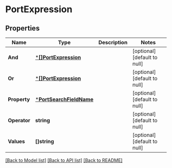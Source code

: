 # PortExpression

## Properties
Name | Type | Description | Notes
------------ | ------------- | ------------- | -------------
**And** | [***[]PortExpression**](array.md) |  | [optional] [default to null]
**Or** | [***[]PortExpression**](array.md) |  | [optional] [default to null]
**Property** | [***PortSearchFieldName**](PortSearchFieldName.md) |  | [optional] [default to null]
**Operator** | **string** |  | [optional] [default to null]
**Values** | **[]string** |  | [optional] [default to null]

[[Back to Model list]](../README.md#documentation-for-models) [[Back to API list]](../README.md#documentation-for-api-endpoints) [[Back to README]](../README.md)

